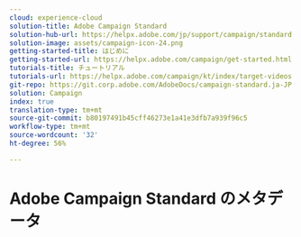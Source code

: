 ```yaml
---
cloud: experience-cloud
solution-title: Adobe Campaign Standard
solution-hub-url: https://helpx.adobe.com/jp/support/campaign/standard.html
solution-image: assets/campaign-icon-24.png
getting-started-title: はじめに
getting-started-url: https://helpx.adobe.com/campaign/get-started.html
tutorials-title: チュートリアル
tutorials-url: https://helpx.adobe.com/campaign/kt/index/target-videos.html
git-repo: https://git.corp.adobe.com/AdobeDocs/campaign-standard.ja-JP
solution: Campaign
index: true
translation-type: tm+mt
source-git-commit: b80197491b45cff46273e1a41e3dfb7a939f96c5
workflow-type: tm+mt
source-wordcount: '32'
ht-degree: 56%

---
```



# Adobe Campaign Standard のメタデータ
